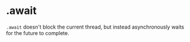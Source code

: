 # .await
`.await` doesn't block the current thread, but instead asynchronously waits for
the future to complete.
